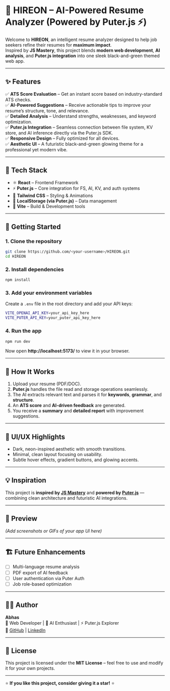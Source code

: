 # 🧠 HIREON – AI-Powered Resume Analyzer (Powered by Puter.js ⚡)

Welcome to **HIREON**, an intelligent resume analyzer designed to help job seekers refine their resumes for **maximum impact**.  
Inspired by **JS Mastery**, this project blends **modern web development**, **AI analysis**, and **Puter.js integration** into one sleek black-and-green themed web app.

---

## ✨ Features

✅ **ATS Score Evaluation** – Get an instant score based on industry-standard ATS checks.  
✅ **AI-Powered Suggestions** – Receive actionable tips to improve your resume’s structure, tone, and relevance.  
✅ **Detailed Analysis** – Understand strengths, weaknesses, and keyword optimization.  
✅ **Puter.js Integration** – Seamless connection between file system, KV store, and AI inference directly via the Puter.js SDK.  
✅ **Responsive Design** – Fully optimized for all devices.  
✅ **Aesthetic UI** – A futuristic black-and-green glowing theme for a professional yet modern vibe.  

---

## 🧩 Tech Stack

- ⚛️ **React** – Frontend Framework  
- ⚡ **Puter.js** – Core integration for FS, AI, KV, and auth systems  
- 🎨 **Tailwind CSS** – Styling & Animations    
- 💾 **LocalStorage (via Puter.js)** – Data management  
- 🔧 **Vite** – Build & Development tools  

---

## 🚀 Getting Started

### 1. Clone the repository
```bash
git clone https://github.com/<your-username>/HIREON.git
cd HIREON
```

### 2. Install dependencies
```bash
npm install
```

### 3. Add your environment variables
Create a `.env` file in the root directory and add your API keys:
```bash
VITE_OPENAI_API_KEY=your_api_key_here
VITE_PUTER_API_KEY=your_puter_api_key_here
```

### 4. Run the app
```bash
npm run dev
```

Now open **http://localhost:5173/** to view it in your browser.

---

## 🧠 How It Works

1. Upload your resume (PDF/DOC).  
2. **Puter.js** handles the file read and storage operations seamlessly.  
3. The AI extracts relevant text and parses it for **keywords**, **grammar**, and **structure**.  
4. An **ATS score** and **AI-driven feedback** are generated.  
5. You receive a **summary** and **detailed report** with improvement suggestions.  

---

## 🎨 UI/UX Highlights

- Dark, neon-inspired aesthetic with smooth transitions.  
- Minimal, clean layout focusing on usability.  
- Subtle hover effects, gradient buttons, and glowing accents.  

---

## 💡 Inspiration

This project is **inspired by [JS Mastery](https://www.youtube.com/@jsmastery)** and **powered by [Puter.js](https://puter.com)** — combining clean architecture and futuristic AI integrations.

---

## 📸 Preview

*(Add screenshots or GIFs of your app UI here)*  

---

## 🏗️ Future Enhancements

- [ ] Multi-language resume analysis  
- [ ] PDF export of AI feedback  
- [ ] User authentication via Puter Auth  
- [ ] Job role-based optimization  

---

## 🧑‍💻 Author

**Abhas**  
💼 Web Developer | 🧠 AI Enthusiast | ⚡ Puter.js Explorer  
🔗 [GitHub](https://github.com/<your-username>) | [LinkedIn](https://linkedin.com/in/<your-profile>)

---

## 🪪 License

This project is licensed under the **MIT License** – feel free to use and modify it for your own projects.

---

⭐ **If you like this project, consider giving it a star!** ⭐
